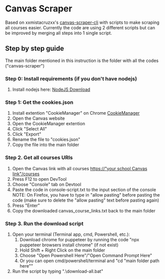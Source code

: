 # Canvas Scraper

Based on xxmistacruzxx's [canvas-scraper-cli](https://github.com/xxmistacruzxx/canvas-scraper-cli) with scripts to make scraping all courses easier.
Currently the code are using 2 different scripts but can be improved by merging all steps into 1 single script.

## Step by step guide

The main folder mentioned in this instruction is the folder with all the codes ("canvas-scraper")

### Step 0: Install requirements (if you don't have nodejs)

1. Install nodejs here: [NodeJS Download](https://nodejs.org/en/download)

### Step 1: Get the cookies.json

1. Install extention "CookieManager" on Chrome [CookieManager](https://chromewebstore.google.com/detail/cookiemanager-cookie-edit/hdhngoamekjhmnpenphenpaiindoinpo?hl=en&pli=1)
2. Open the Canvas website
3. Open the CookieManager extention
4. Click "Select All"
5. Click "Export"
6. Rename the file to "cookies.json"
7. Copy the file into the main folder

### Step 2. Get all courses URIs

1. Open the Canvas link with all courses [https://"your school Canvas link"/courses](https://your-school-Canvas-link/courses)
2. Press F12 to open DevTool
3. Choose "Console" tab on Devtool
4. Paste the code in console-script.txt to the input section of the console
NOTE: On Firefox, you have to type in "allow pasting" before pasting the code (make sure to delete the "allow pasting" text before pasting again)
5. Press "Enter"
6. Copy the downloaded canvas_course_links.txt back to the main folder

### Step 3. Run the download script

1. Open your terminal (Terminal app, cmd, Powershell, etc.):
   1. Download chrome for puppeteer by running the code "npx puppeteer browsers install chrome" (if not exist)
   2. Hold Shift + Right Click on the main folder
   3. Choose "Open Powershell Here"/"Open Command Prompt Here"
   4. Or you can open cmd/powershell/terminal and "cd "main folder path here""
2. Run the script by typing ".\download-all.bat"
